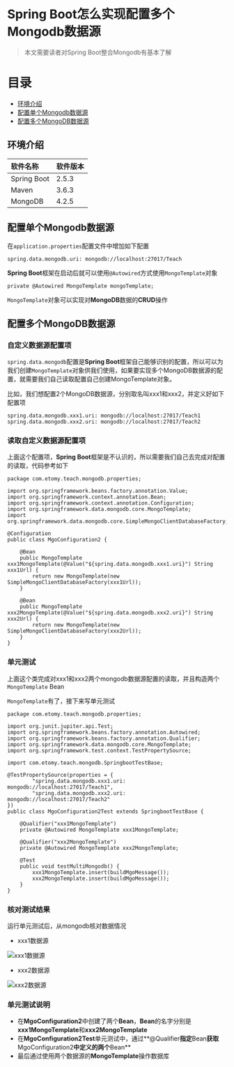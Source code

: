 # Spring Boot怎么实现配置多个Mongodb数据源

> 本文需要读者对Spring Boot整合Mongodb有基本了解

# 目录

- [环境介绍](#环境介绍)
- [配置单个Mongodb数据源](#配置单个Mongodb数据源)
- [配置多个MongoDB数据源](#配置多个MongoDB数据源)

## 环境介绍

|软件名称|软件版本|
|:--|:--|
|Spring Boot|2.5.3|
|Maven|3.6.3|
|MongoDB |4.2.5|

## 配置单个Mongodb数据源

在`application.properties`配置文件中增加如下配置

```
spring.data.mongodb.uri: mongodb://localhost:27017/Teach
```

**Spring Boot**框架在启动后就可以使用`@Autowired`方式使用`MongoTemplate`对象

```
private @Autowired MongoTemplate mongoTemplate;
```

`MongoTemplate`对象可以实现对**MongoDB**数据的**CRUD**操作

## 配置多个MongoDB数据源

### 自定义数据源配置项

`spring.data.mongodb`配置是**Spring Boot**框架自己能够识别的配置，所以可以为我们创建`MongoTemplate`对象供我们使用，如果要实现多个MongoDB数据源的配置，就需要我们自己读取配置自己创建MongoTemplate对象。

比如，我们想配置2个MongoDB数据源，分别取名叫xxx1和xxx2，并定义好如下配置项

```
spring.data.mongodb.xxx1.uri: mongodb://localhost:27017/Teach1
spring.data.mongodb.xxx2.uri: mongodb://localhost:27017/Teach2
```

### 读取自定义数据源配置项

上面这个配置项，**Spring Boot**框架是不认识的，所以需要我们自己去完成对配置的读取，代码参考如下

```
package com.etomy.teach.mongodb.properties;

import org.springframework.beans.factory.annotation.Value;
import org.springframework.context.annotation.Bean;
import org.springframework.context.annotation.Configuration;
import org.springframework.data.mongodb.core.MongoTemplate;
import org.springframework.data.mongodb.core.SimpleMongoClientDatabaseFactory;

@Configuration
public class MgoConfiguration2 {
	
	@Bean
	public MongoTemplate xxx1MongoTemplate(@Value("${spring.data.mongodb.xxx1.uri}") String xxx1Url) {
		return new MongoTemplate(new SimpleMongoClientDatabaseFactory(xxx1Url));
	}
	
	@Bean
	public MongoTemplate xxx2MongoTemplate(@Value("${spring.data.mongodb.xxx2.uri}") String xxx2Url) {
		return new MongoTemplate(new SimpleMongoClientDatabaseFactory(xxx2Url));
	}
}
```

### 单元测试

上面这个类完成对xxx1和xxx2两个mongodb数据源配置的读取，并且构造两个`MongoTemplate` Bean

`MongoTemplate`有了，接下来写单元测试

```
package com.etomy.teach.mongodb.properties;

import org.junit.jupiter.api.Test;
import org.springframework.beans.factory.annotation.Autowired;
import org.springframework.beans.factory.annotation.Qualifier;
import org.springframework.data.mongodb.core.MongoTemplate;
import org.springframework.test.context.TestPropertySource;

import com.etomy.teach.mongodb.SpringbootTestBase;

@TestPropertySource(properties = {
		"spring.data.mongodb.xxx1.uri: mongodb://localhost:27017/Teach1",
		"spring.data.mongodb.xxx2.uri: mongodb://localhost:27017/Teach2"
})
public class MgoConfiguration2Test extends SpringbootTestBase {

	@Qualifier("xxx1MongoTemplate")
	private @Autowired MongoTemplate xxx1MongoTemplate;
	
	@Qualifier("xxx2MongoTemplate")
	private @Autowired MongoTemplate xxx2MongoTemplate;
	
	@Test
	public void testMultiMongodb() {
		xxx1MongoTemplate.insert(buildMgoMessage());
		xxx2MongoTemplate.insert(buildMgoMessage());
	}
}
```

### 核对测试结果

运行单元测试后，从mongodb核对数据情况

- xxx1数据源

![xxx1数据源](https://img-blog.csdnimg.cn/0f71ac4abf3647198aee3243a9cc7b2d.png#pic_center "xxx1数据源")

- xxx2数据源

![xxx2数据源](https://img-blog.csdnimg.cn/e08c9d8585634d88a85cb48d75675d48.png#pic_center "xxx2数据源")

### 单元测试说明

- 在**MgoConfiguration2**中创建了两个**Bean**，**Bean**的名字分别是**xxx1MongoTemplate**和**xxx2MongoTemplate**
- 在**MgoConfiguration2Test**单元测试中，通过**@Qualifier**指定**Bean**获取**MgoConfiguration2**中定义的两个**Bean**
- 最后通过使用两个数据源的**MongoTemplate**操作数据库